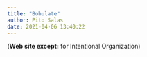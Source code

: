 ```yaml
---
title: "Bobulate"
author: Pito Salas
date: 2021-04-06 13:40:22
---
```


(**Web site except:** for Intentional Organization) 
